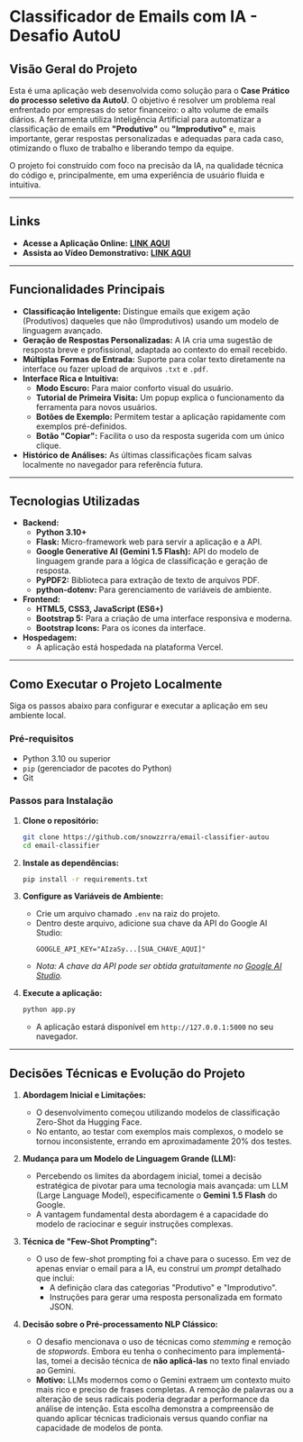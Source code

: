 # Classificador de Emails com IA - Desafio AutoU

## Visão Geral do Projeto

Esta é uma aplicação web desenvolvida como solução para o **Case Prático do processo seletivo da AutoU**. O objetivo é resolver um problema real enfrentado por empresas do setor financeiro: o alto volume de emails diários. A ferramenta utiliza Inteligência Artificial para automatizar a classificação de emails em **"Produtivo"** ou **"Improdutivo"** e, mais importante, gerar respostas personalizadas e adequadas para cada caso, otimizando o fluxo de trabalho e liberando tempo da equipe.

O projeto foi construído com foco na precisão da IA, na qualidade técnica do código e, principalmente, em uma experiência de usuário fluida e intuitiva.

---

## Links

* **Acesse a Aplicação Online:** **[LINK AQUI](https://email-classifier-autou.vercel.app/)**
* **Assista ao Vídeo Demonstrativo:** **[LINK AQUI](https://youtu.be/4n-UFggU300)**

---

## Funcionalidades Principais

* **Classificação Inteligente:** Distingue emails que exigem ação (Produtivos) daqueles que não (Improdutivos) usando um modelo de linguagem avançado.
* **Geração de Respostas Personalizadas:** A IA cria uma sugestão de resposta breve e profissional, adaptada ao contexto do email recebido.
* **Múltiplas Formas de Entrada:** Suporte para colar texto diretamente na interface ou fazer upload de arquivos `.txt` e `.pdf`.
* **Interface Rica e Intuitiva:**
    * **Modo Escuro:** Para maior conforto visual do usuário.
    * **Tutorial de Primeira Visita:** Um popup explica o funcionamento da ferramenta para novos usuários.
    * **Botões de Exemplo:** Permitem testar a aplicação rapidamente com exemplos pré-definidos.
    * **Botão "Copiar":** Facilita o uso da resposta sugerida com um único clique.
* **Histórico de Análises:** As últimas classificações ficam salvas localmente no navegador para referência futura.

---

## Tecnologias Utilizadas

* **Backend:**
    * **Python 3.10+**
    * **Flask:** Micro-framework web para servir a aplicação e a API.
    * **Google Generative AI (Gemini 1.5 Flash):** API do modelo de linguagem grande para a lógica de classificação e geração de resposta.
    * **PyPDF2:** Biblioteca para extração de texto de arquivos PDF.
    * **python-dotenv:** Para gerenciamento de variáveis de ambiente.
* **Frontend:**
    * **HTML5, CSS3, JavaScript (ES6+)**
    * **Bootstrap 5:** Para a criação de uma interface responsiva e moderna.
    * **Bootstrap Icons:** Para os ícones da interface.
* **Hospedagem:**
    * A aplicação está hospedada na plataforma Vercel.

---

## Como Executar o Projeto Localmente

Siga os passos abaixo para configurar e executar a aplicação em seu ambiente local.

### Pré-requisitos

* Python 3.10 ou superior
* `pip` (gerenciador de pacotes do Python)
* Git

### Passos para Instalação

1.  **Clone o repositório:**
    ```bash
    git clone https://github.com/snowzzrra/email-classifier-autou
    cd email-classifier
    ```

2.  **Instale as dependências:**
    ```bash
    pip install -r requirements.txt
    ```

3.  **Configure as Variáveis de Ambiente:**
    * Crie um arquivo chamado `.env` na raiz do projeto.
    * Dentro deste arquivo, adicione sua chave da API do Google AI Studio:
        ```
        GOOGLE_API_KEY="AIzaSy...[SUA_CHAVE_AQUI]"
        ```
    * *Nota: A chave da API pode ser obtida gratuitamente no [Google AI Studio](https://aistudio.google.com/).*

4.  **Execute a aplicação:**
    ```bash
    python app.py
    ```
    * A aplicação estará disponível em `http://127.0.0.1:5000` no seu navegador.

---

## Decisões Técnicas e Evolução do Projeto

1.  **Abordagem Inicial e Limitações:**
    * O desenvolvimento começou utilizando modelos de classificação Zero-Shot da Hugging Face.
    * No entanto, ao testar com exemplos mais complexos, o modelo se tornou inconsistente, errando em aproximadamente 20% dos testes.

2.  **Mudança para um Modelo de Linguagem Grande (LLM):**
    * Percebendo os limites da abordagem inicial, tomei a decisão estratégica de pivotar para uma tecnologia mais avançada: um LLM (Large Language Model), especificamente o **Gemini 1.5 Flash** do Google.
    * A vantagem fundamental desta abordagem é a capacidade do modelo de raciocinar e seguir instruções complexas.

3.  **Técnica de "Few-Shot Prompting":**
    * O uso de few-shot prompting foi a chave para o sucesso. Em vez de apenas enviar o email para a IA, eu construí um *prompt* detalhado que inclui:
        * A definição clara das categorias "Produtivo" e "Improdutivo".
        * Instruções para gerar uma resposta personalizada em formato JSON.

4.  **Decisão sobre o Pré-processamento NLP Clássico:**
    * O desafio mencionava o uso de técnicas como *stemming* e remoção de *stopwords*. Embora eu tenha o conhecimento para implementá-las, tomei a decisão técnica de **não aplicá-las** no texto final enviado ao Gemini.
    * **Motivo:** LLMs modernos como o Gemini extraem um contexto muito mais rico e preciso de frases completas. A remoção de palavras ou a alteração de seus radicais poderia degradar a performance da análise de intenção. Esta escolha demonstra a compreensão de quando aplicar técnicas tradicionais versus quando confiar na capacidade de modelos de ponta.